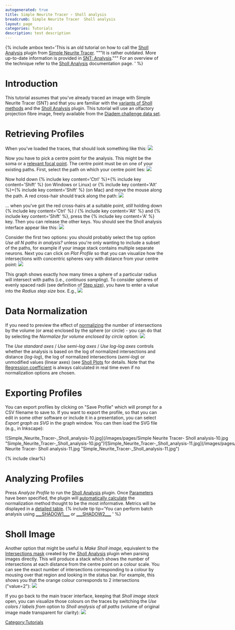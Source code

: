 ```yaml
---
autogenerated: true
title: Simple Neurite Tracer › Sholl analysis
breadcrumb: Simple Neurite Tracer  Sholl analysis
layout: page
categories: Tutorials
description: test description
---
```


{% include ambox text='This is an old tutorial on how to call the [Sholl Analysis](Sholl_Analysis "wikilink") plugin from [Simple Neurite Tracer](Simple_Neurite_Tracer "wikilink"). """It is rather outdated. More up-to-date information is provided in [SNT: Analysis](SNT__Analysis#Sholl_Analysis "wikilink").""" For an overview of the technique refer to the [Sholl Analysis](Sholl_Analysis "wikilink") documentation page. ' %}

# Introduction

This tutorial assumes that you've already traced an image with Simple Neurite Tracer (SNT) and that you are familiar with the [variants of Sholl methods](Sholl_Analysis#MethodsTable "wikilink") and the [Sholl Analysis](Sholl_Analysis "wikilink") plugin. This tutorial will use an olfactory projection fibre image, freely available from the [Diadem challenge data set](http://www.diademchallenge.org/olfactory_projection_fibers_readme.html).

# Retrieving Profiles

When you've loaded the traces, that should look something like this: ![](Simple_Neurite_Tracer-_Sholl_analysis-1.jpg)

Now you have to pick a centre point for the analysis. This might be the soma or a [relevant focal point](http://forum.imagej.net/t/sholl-analysis-validation-parameters/3065/2). The centre point must be on one of your existing paths. First, select the path on which your centre point lies: ![](Simple_Neurite_Tracer-_Sholl_analysis-2.jpg)

Now hold down {% include key content='Ctrl' %}+{% include key content='Shift' %} (on Windows or Linux) or {% include key content='Alt' %}+{% include key content='Shift' %} (on Mac) and move the mouse along the path. A red cross-hair should track along the path: ![](Simple_Neurite_Tracer-_Sholl_analysis-3.jpg)

... when you've got the red cross-hairs at a suitable point, <i>still</i> holding down {% include key content='Ctrl' %} / {% include key content='Alt' %} and {% include key content='Shift' %}, press the {% include key content='A' %} key. Then you can release the other keys. You should see the Sholl analysis interface appear like this: ![](Simple_Neurite_Tracer-_Sholl_analysis-4.jpg)

Consider the first two options: you should probably select the top option *Use all N paths in analysis?* unless you're only wanting to include a subset of the paths, for example if your image stack contains multiple separate neurons. Next you can click on *Plot Profile* so that you can visualize how the intersections with concentric spheres vary with distance from your centre point: ![](Simple_Neurite_Tracer-_Sholl_analysis-6.jpg)

This graph shows exactly how many times a sphere of a particular radius will intersect with paths (i.e., *continuos sampling*). To consider spheres of evenly spaced radii (see definition of [Step size](Sholl_Analysis#StepSize "wikilink")), you have to enter a value into the *Radius step size* box. E.g., ![](Simple_Neurite_Tracer-_Sholl_analysis-7.jpg)

# Data Normalization

If you need to preview the effect of [normalizing](Sholl_Analysis#MethodsTable "wikilink") the number of intersections by the volume (or area) enclosed by the sphere (or circle) - you can do that by selecting the *Normalize for volume enclosed by circle* option: ![](Simple_Neurite_Tracer-_Sholl_analysis-8.jpg)

The *Use standard axes* / *Use semi-log axes* / *Use log-log axes* controls whether the analysis is based on the log of normalized intersections and distance (*log-log*), the log of normalized intersections (*semi-log*) or unmodified values (linear axes) (see [Sholl Plots](Sholl_Analysis#Sholl_Plots "wikilink") for details. Note that the [Regression coefficient](Sholl_Analysis#ShollDecay "wikilink") is always calculated in real time even if no normalization options are chosen.

# Exporting Profiles

You can export profiles by clicking on "Save Profile" which will prompt for a CSV filename to save to. If you want to export the profile, so that you can edit in some other software or include it in a presentation, you can select *Export graph as SVG* in the graph window. You can then load the SVG file (e.g., in Inkscape):

<div style="width:800px">

![Simple\_Neurite\_Tracer-\_Sholl\_analysis-10.jpg](/images/pages/Simple Neurite Tracer- Sholl analysis-10.jpg "Simple_Neurite_Tracer-_Sholl_analysis-10.jpg")![Simple\_Neurite\_Tracer-\_Sholl\_analysis-11.jpg](/images/pages/Simple Neurite Tracer- Sholl analysis-11.jpg "Simple_Neurite_Tracer-_Sholl_analysis-11.jpg")

</div>

{% include clear%}


# Analyzing Profiles

Press *Analyze Profile* to run the [Sholl Analysis](Sholl_Analysis "wikilink") plugin. Once [Parameters](Sholl_Analysis#Parameters "wikilink") have been specified, the plugin will [automatically calculate](Sholl_Analysis#Dratio "wikilink") the normalization method thought to be the most informative. Metrics will be displayed in a [detailed table](Sholl_Analysis#Metrics "wikilink"). {% include tip tip='You can perform batch analysis using [\_\_\_SHADOW1\_\_\_](Sholl_Analysis#Analysis_of_Existing_Profiles "wikilink") or [\_\_\_SHADOW2\_\_\_](Sholl_Analysis#Analysis_of_Traced_Cells "wikilink") ' %}

# Sholl Image

Another option that might be useful is *Make Sholl image*, equivalent to the [Intersections mask](Sholl#Output_Options "wikilink") created by the [Sholl Analysis](Sholl_Analysis "wikilink") plugin when parsing images directly. This will produce a stack which shows the number of intersections at each distance from the centre point on a colour scale. You can see the exact number of intersections corresponding to a colour by mousing over that region and looking in the status bar. For example, this shows you that the orange colour corresponds to 2 intersections ("value=2"): ![](Simple_Neurite_Tracer-_Sholl_analysis-12.jpg)

If you go back to the main tracer interface, keeping that *Sholl image stack* open, you can visualize those colours on the traces by switching the *Use colors / labels from* option to *Sholl analysis of all paths* (volume of original image made transparent for clarity): ![](Simple_Neurite_Tracer-_Sholl_analysis-13.jpg)

[Category:Tutorials](Category_Tutorials "wikilink")
